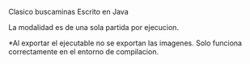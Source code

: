 Clasico buscaminas
Escrito en Java

La modalidad es de una sola partida por ejecucion.




*Al exportar el ejecutable no se exportan las imagenes. Solo funciona correctamente en el entorno de compilacion.
